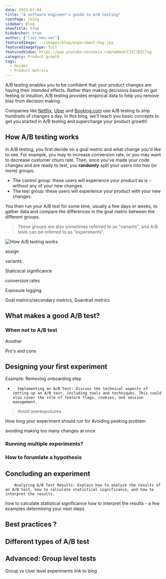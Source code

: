 ```yaml
---
date: 2023-07-04
title: "A software engineer's guide to A/B testing"
rootPage: /blog
sidebar: Blog
showTitle: true
hideAnchor: true
author: ['lior-neu-ner']
featuredImage: ../images/blog/experiment-hog.jpg
featuredImageType: full
featuredVideo: https://www.youtube-nocookie.com/embed/C2ICJbICfsg
category: Product growth
tags: 
  - Guides
  - Product metrics
---
```


A/B testing enables you to be confident that your product changes are having their intended effects. Rather than making decisions based on gut feeling or intuition, A/B testing provides empirical data to help you remove bias from decision making.

Companies like [Netflix](https://uxdesign.cc/how-netflix-does-a-b-testing-87df9f9bf57c), [Uber](https://www.uber.com/en-GB/blog/supercharging-a-b-testing-at-uber/) and [Booking.com](https://booking.ai/tagged/ab-testing) use A/B testing to ship hundreds of changes a day. In this blog, we'll teach you basic concepts to get you started in A/B testing and supercharge your product growth!

## How A/B testing works

In A/B testing, you first decide on a goal metric and what change you'd like to see. For example, you may to increase conversion rate, or you may want to decrease customer churn rate. Then, once you've made your code changes and are ready to test, you **randomly** split your users into two (or more) groups:

- The control group: these users will experience your product as is – without any of your new changes.
- The test group: these users will experience your product with your new changes.

You then run your A/B test for some time, usually a few days or weeks, to gather data and compare the differences in the goal metric between the different groups.

> These groups are also sometimes referred to as "variants", and A/B tests can be referred to as "experiments".

![How A/B testing works](../images/blog/ab-test-illustration.png)

 assign

variants

Staticscal significance

conversion rates

Exposure logging

Goal metrics/secondary metrics,
Guardrail metrics 

## What makes a good A/B test?


### When not to A/B test
 
Another 


Pro's and cons



## Designing your first experiment

Example: Removing onboarding step 

* 		Implementing an A/B Test: Discuss the technical aspects of setting up an A/B test, including tools and techniques. This could also cover the role of feature flags, cookies, and session management.

> Avoid overexposures

How long your experiment should run for
Avoiding peeking problem

avoiding making too many changes at once

### Running multiple experiments?


### How to forumlate a hypothesis 

## Concluding an experiment

 		Analyzing A/B Test Results: Explain how to analyze the results of an A/B test, how to calculate statistical significance, and how to interpret the results.

how to calculate statistical significance
how to interpret the results - a few examples 
determining your next steps

## Best practices ?



## Different types of A/B test

## Advanced: Group level tests

Group vs User level experiments
link to blog 
